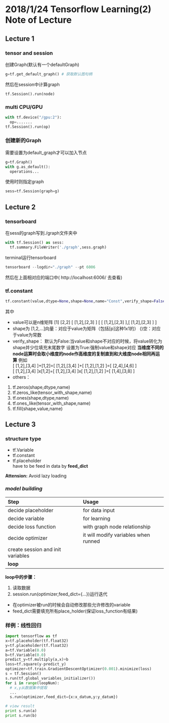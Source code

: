 # 2018/1/24 Tensorflow Learning(2) Note of Lecture
## Lecture 1
### tensor and session
创建Graph(默认有一个defaultGraph)
```python
g=tf.get_default_graph() # 获取默认图句柄
```
然后在session中计算graph
```python
tf.Session().run(node)
```
### multi CPU/GPU
```python
with tf.device("/gpu:2"):
  op=.......
tf.Session().run(op)

```
### 创建新的Graph
需要设置为default_graph才可以加入节点
```python
g=tf.Graph()
with g.as_default():
  operations...
```
使用时则指定graph
```python
sess=tf.Session(graph=g)
```
## Lecture 2
### tensorboard
在sess的graph写到./graph文件夹中
```python
with tf.Session() as sess:
  tf.summary.FileWriter('./graph',sess.graph)
```
terminal运行tensorboard
```python
tensorboard --logdir="./graph" --pt 6006
```
然后在上面相对应的端口中( http://localhost:6006/ 去查看)
### tf.constant
```python
tf.constant(value,dtype=None,shape=None,name="Const",verify_shape=False)
```
其中
* value可以是n维矩阵
[1]
[2,2]
[ [1,2],[2,3] ]
[ [ [1,2],[2,3] ],[ [1,2],[2,3] ] ]
* shape为
[1,2,...]向量：对应于value为矩阵（包括[p]这种1x1的）
()空：对应于value为常数
* verify_shape：
默认为False:当value和shape不对应的时候，将value转化为shape并少位填充末尾数字
设置为True:强制value和shape对应
**当维度不同的node运算时会取小维度的node作高维度的复制直到和大维度node相同再运算**
例如<br>
[ [1,2],[3,4] ]+[1,2]=[ [1,2],[3,4] ]+[ [1,2],[1,2] ]=[ [2,4],[4,6] ] <br>
[ [1,2],[3,4] ]x[1,2]=[ [1,2],[3,4] ]x[ [1,2],[1,2] ]=[ [1,4],[3,8] ]
* others：
1. tf.zeros(shape,dtype,name)
2. tf.zeros_like(tensor_with_shape,name)
3. tf.ones(shape,dtype,name)
4. tf.ones_like(tensor_with_shape,name)
5. tf.fill(shape,value,name)
## Lecture 3
### structure type
* tf.Variable
* tf.constant
* tf.placeholder<br>have to be feed in data by **feed_dict**

**Attension:** Avoid lazy loading
### ***model building***

| Step                              | Usage                                |
|:----------------------------------|:-------------------------------------|
| decide placeholder                | for data input                       |
| decide variable                   | for learning                         |
| decide loss function              | with graph node relationship         |
| decide optimizer                  | it will modify variables when runned |
| create session and init variables |                                      |
| **loop**                          |                                      |


**loop中的步骤：**
1. 读取数据
2. session.run(optimizer,feed_dict={...})运行迭代

* 在optimizer被run的时候会自动修改那些允许修改的variable
* feed_dict需要填充所有place_holder(保证loss_function有结果)

### 样例：线性回归
```python
import tensorflow as tf
x=tf.placeholder(tf.float32)
y=tf.placeholder(tf.float32)
a=tf.Variable(0.0)
b=tf.Variable(0.0)
predict_y=tf.multiply(a,x)+b
loss=tf.square(y-predict_y)
optimizer=tf.train.GradientDescentOptimizer(0.001).minimize(loss)
s = tf.Session()
s.run(tf.global_variables_initializer())
for i in range(loopNum):
  # x,y从数据集中提取
  ...
  s.run(optimizer,feed_dict={x:x_datum,y:y_datum})

# view result
print s.run(a)
print s.run(b)
```
